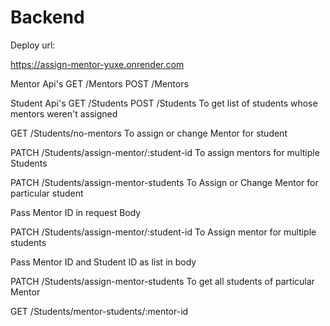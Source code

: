 # Backend

Deploy url:

https://assign-mentor-yuxe.onrender.com

Mentor Api's
GET          /Mentors 
POST         /Mentors 


Student Api's
GET           /Students 
POST          /Students 
To get list of students whose mentors weren't assigned

GET           /Students/no-mentors
To assign or change Mentor for student

PATCH        /Students/assign-mentor/:student-id
To assign mentors for multiple Students

PATCH        /Students/assign-mentor-students
To Assign or Change Mentor for particular student

Pass Mentor ID in request Body

PATCH        /Students/assign-mentor/:student-id 
To Assign mentor for multiple students

Pass Mentor ID and Student ID as list in body

PATCH        /Students/assign-mentor-students 
To get all students of particular Mentor

GET          /Students/mentor-students/:mentor-id 
